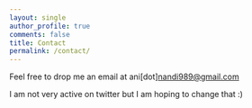 ```yaml
---
layout: single
author_profile: true
comments: false
title: Contact
permalink: /contact/
---
```


Feel free to drop me an email at ani[dot]nandi989@gmail.com

I am not very active on twitter <a href="https://twitter.com/anirban6908"><i class="fab fa-fw fa-twitter-square" ></i></a> but I am hoping to change that :)  
